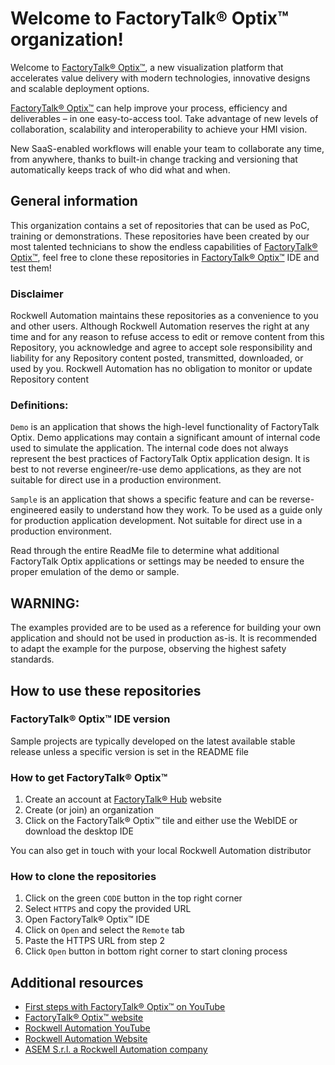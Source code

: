 # Welcome to FactoryTalk® Optix™ organization!

Welcome to [FactoryTalk® Optix™](http://www.factorytalkoptix.com/), a new visualization platform that accelerates value delivery with modern technologies, innovative designs and scalable deployment options.

[FactoryTalk® Optix™](http://www.factorytalkoptix.com/) can help improve your process, efficiency and deliverables – in one easy-to-access tool.  Take advantage of new levels of collaboration, scalability and interoperability to achieve your HMI vision.

New SaaS-enabled workflows will enable your team to collaborate any time, from anywhere, thanks to built-in change tracking and versioning that automatically keeps track of who did what and when.

## General information

This organization contains a set of repositories that can be used as PoC, training or demonstrations. These repositories have been created by our most talented technicians to show the endless capabilities of [FactoryTalk® Optix™](http://www.factorytalkoptix.com/), feel free to clone these repositories in [FactoryTalk® Optix™](http://www.factorytalkoptix.com/) IDE and test them!

### Disclaimer

Rockwell Automation maintains these repositories as a convenience to you and other users. Although Rockwell Automation reserves the right at any time and for any reason to refuse access to edit or remove content from this Repository, you acknowledge and agree to accept sole responsibility and liability for any Repository content posted, transmitted, downloaded, or used by you. Rockwell Automation has no obligation to monitor or update Repository content

### Definitions:

`Demo` is an application that shows the high-level functionality of FactoryTalk Optix. Demo applications may contain a significant amount of internal code used to simulate the application. The internal code does not always represent the best practices of FactoryTalk Optix application design. It is best to not reverse engineer/re-use demo applications, as they are not suitable for direct use in a production environment.

`Sample` is an application that shows a specific feature and can be reverse-engineered easily to understand how they work. To be used as a guide only for production application development. Not suitable for direct use in a production environment.  

Read through the entire ReadMe file to determine what additional FactoryTalk Optix applications or settings may be needed to ensure the proper emulation of the demo or sample. 

## WARNING:

The examples provided are to be used as a reference for building your own application and should not be used in production as-is. It is recommended to adapt the example for the purpose, observing the highest safety standards.

## How to use these repositories

### FactoryTalk® Optix™ IDE version

Sample projects are typically developed on the latest available stable release unless a specific version is set in the README file

### How to get FactoryTalk® Optix™

1. Create an account at [FactoryTalk® Hub](https://home.cloud.rockwellautomation.com/) website
2. Create (or join) an organization
3. Click on the FactoryTalk® Optix™ tile and either use the WebIDE or download the desktop IDE

You can also get in touch with your local Rockwell Automation distributor

### How to clone the repositories

1. Click on the green `CODE` button in the top right corner
2. Select `HTTPS` and copy the provided URL
3. Open FactoryTalk® Optix™ IDE
4. Click on `Open` and select the `Remote` tab
5. Paste the HTTPS URL from step 2
6. Click `Open` button in bottom right corner to start cloning process

## Additional resources

- [First steps with FactoryTalk® Optix™ on YouTube](https://www.youtube.com/playlist?list=PL3K_BigUXJ1M1-JpRiwIIhzJUbhwtK3yy)
- [FactoryTalk® Optix™ website](http://www.factorytalkoptix.com/)
- [Rockwell Automation YouTube](https://www.youtube.com/@RockwellautomationInc)
- [Rockwell Automation Website](https://www.rockwellautomation.com/)
- [ASEM S.r.l. a Rockwell Automation company](https://www.asemautomation.com/)
